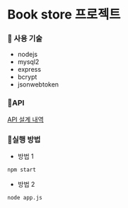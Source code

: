 # Book store 프로젝트

### 📘 사용 기술

- nodejs
- mysql2
- express
- bcrypt
- jsonwebtoken

### 📘API

[API 설계 내역](https://www.notion.so/Book-store-API-8b1ce7974b434410a75d880b065e65a0?pvs=4)

### 📘실행 방법

- 방법 1

```bash
npm start
```

- 방법 2

```bash
node app.js
```
